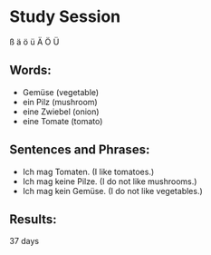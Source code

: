 # Study Session
  ß   ä   ö  ü   Ä   Ö   Ü


## Words:
* Gemüse (vegetable)
* ein Pilz (mushroom)
* eine Zwiebel (onion) 
* eine Tomate (tomato)


## Sentences and Phrases:
* Ich mag Tomaten. (I like tomatoes.)
* Ich mag keine Pilze. (I do not like mushrooms.)
* Ich mag kein Gemüse. (I do not like vegetables.) 


## Results:
37 days 
